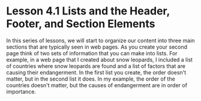 # Lesson 4.1 Lists and the Header, Footer, and Section Elements

In this series of lessons, we will start to organize our content into three main sections that are typically seen in web pages. As you create your second page think of two sets of information that you can make into lists. For example, in a web page that I created about snow leopards, I included a list of countries where snow leopards are found and a list of factors that are causing their endangerment. In the first list you create, the order doesn't matter, but in the second list it does. In my example, the order of the countries doesn't matter, but the causes of endangerment are in order of importance.

